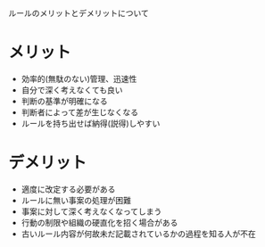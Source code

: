 ルールのメリットとデメリットについて

# メリット

- 効率的(無駄のない)管理、迅速性
- 自分で深く考えなくても良い
- 判断の基準が明確になる
- 判断者によって差が生じなくなる
- ルールを持ち出せば納得(説得)しやすい

# デメリット

- 適度に改定する必要がある
- ルールに無い事案の処理が困難
- 事案に対して深く考えなくなってしまう
- 行動の制限や組織の硬直化を招く場合がある
- 古いルール内容が何故未だ記載されているかの過程を知る人が不在

